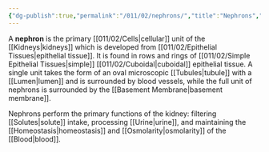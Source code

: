 ```yaml
---
{"dg-publish":true,"permalink":"/011/02/nephrons/","title":"Nephrons","tags":["BIOL422"],"noteIcon":"1","created":"2024-09-26T13:45:04.106-07:00","updated":"2024-10-03T23:16:59.023-07:00"}
---
```


A **nephron** is the primary [[011/02/Cells\|cellular]] unit of the [[Kidneys\|kidneys]] which is developed from [[011/02/Epithelial Tissues\|epithelial tissue]]. It is found in rows and rings of [[011/02/Simple Epithelial Tissues\|simple]] [[011/02/Cuboidal\|cuboidal]] epithelial tissue. A single unit takes the form of an oval microscopic [[Tubules\|tubule]] with a [[Lumen\|lumen]] and is surrounded by blood vessels, while the full unit of nephrons is surrounded by the [[Basement Membrane\|basement membrane]].

Nephrons perform the primary functions of the kidney: filtering [[Solutes\|solute]] intake, processing [[Urine\|urine]], and maintaining the [[Homeostasis\|homeostasis]] and [[Osmolarity\|osmolarity]] of the [[Blood\|blood]].
